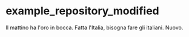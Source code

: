 # example_repository_modified

Il mattino ha l'oro in bocca. Fatta l'Italia, bisogna fare gli italiani. Nuovo.